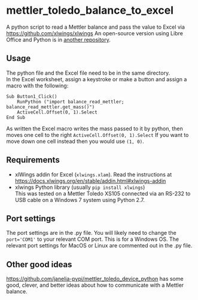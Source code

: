 # mettler_toledo_balance_to_excel
A python script to read a Mettler balance and pass the value to Excel via https://github.com/xlwings/xlwings
An open-source version using Libre Office and Python is in [another repository](https://github.com/acpo/mettler_toledo_balance_to_libreoffice).  

## Usage  
The python file and the Excel file need to be in the same directory.  
In the Excel worksheet, assign a keystroke or make a button and assign a macro with the following:
```
Sub Button1_Click()
    RunPython ("import balance_read_mettler; balance_read_mettler.get_mass()")
    ActiveCell.Offset(0, 1).Select
End Sub
```

As written the Excel macro writes the mass passed to it by python, then moves one cell to the right `ActiveCell.Offset(0, 1).Select`  If you want to move down one cell instead then you would use `(1, 0)`.    

## Requirements  
- xlWings addin for Excel (`xlwings.xlam`).  Read the instructions at https://docs.xlwings.org/en/stable/addin.html#xlwings-addin  
- xlwings Python library (usually `pip install xlwings`)  
This was tested on a Mettler Toledo XS105 connected via an RS-232 to USB cable on a Windows 7 system using Python 2.7.  

## Port settings  
The port settings are in the .py file.  You will likely need to change the `port='COM1'` to your relevant COM port.  This is for a Windows OS.  The relevant port settings for MacOS or Linux are commented out in the .py file.  

## Other good ideas  
https://github.com/janelia-pypi/mettler_toledo_device_python  has some good, clever, and better ideas about how to communicate with a Mettler balance.  
